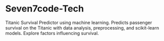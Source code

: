 # Seven7code-Tech
Titanic Survival Predictor using machine learning. Predicts passenger survival on the Titanic with data analysis, preprocessing, and scikit-learn models. Explore factors influencing survival.
